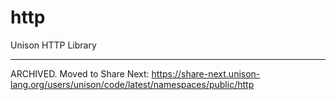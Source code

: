 # http

Unison HTTP Library

---

ARCHIVED. Moved to Share Next: https://share-next.unison-lang.org/users/unison/code/latest/namespaces/public/http
